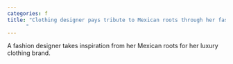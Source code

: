```yaml
---
categories: f
title: "Clothing designer pays tribute to Mexican roots through her fashion brand
      "
---
```

A fashion designer takes inspiration from her Mexican roots for her luxury clothing brand.
      